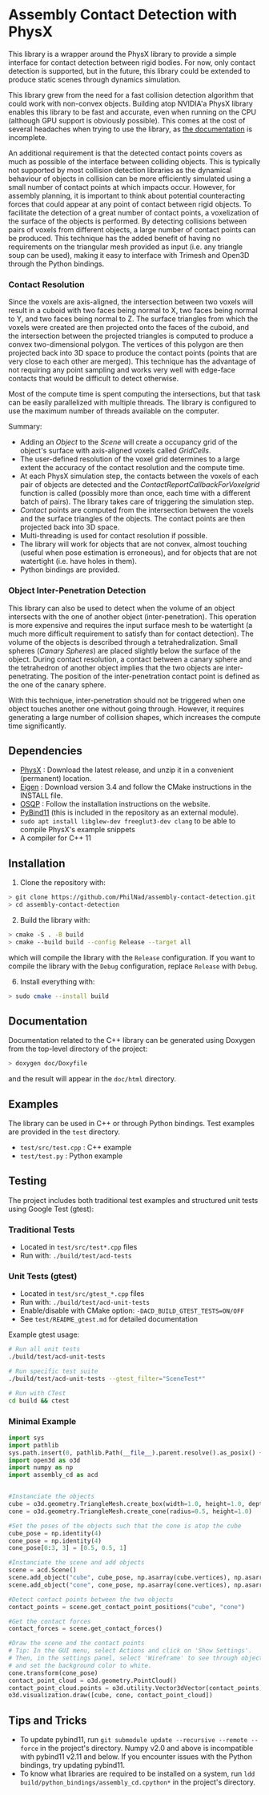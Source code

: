 # Assembly Contact Detection with PhysX
This library is a wrapper around the PhysX library to provide a simple interface for contact detection between rigid bodies. For now, only contact detection is supported, but in the future, this library could be extended to produce static scenes through dynamics simulation.

This library grew from the need for a fast collision detection algorithm that could work with non-convex objects. Building atop NVIDIA'a PhysX library enables this library to be fast and accurate, even when running on the CPU (although GPU support is obviously possible). This comes at the cost of several headaches when trying to use the library, as [the documentation](https://nvidia-omniverse.github.io/PhysX/physx/5.3.0/docs/MigrationTo53.html) is incomplete.

An additional requirement is that the detected contact points covers as much as possible of the interface between colliding objects. This is typically not supported by most collision detection libraries as the dynamical behaviour of objects in collision can be more efficiently simulated using a small number of contact points at which impacts occur. However, for assembly planning, it is important to think about potential counteracting forces that could appear at any point of contact between rigid objects. To facilitate the detection of a great number of contact points, a voxelization of the surface of the objects is performed. By detecting collisions between pairs of voxels from different objects, a large number of contact points can be produced. This technique has the added benefit of having no requirements on the triangular mesh provided as input (i.e. any triangle soup can be used), making it easy to interface with Trimesh and Open3D through the Python bindings.

### Contact Resolution
Since the voxels are axis-aligned, the intersection between two voxels will result in a cuboid with two faces being normal to X, two faces being normal to Y, and two faces being normal to Z. The surface triangles from which the voxels were created are then projected onto the faces of the cuboid, and the intersection between the projected triangles is computed to produce a convex two-dimensional polygon. The vertices of this polygon are then projected back into 3D space to produce the contact points (points that are very close to each other are merged). This technique has the advantage of not requiring any point sampling and works very well with edge-face contacts that would be difficult to detect otherwise.

Most of the compute time is spent computing the intersections, but that task can be easily parallelized with multiple threads. The library is configured to use the maximum number of threads available on the computer. 

Summary:
- Adding an *Object* to the *Scene* will create a occupancy grid of the object's surface with axis-aligned voxels called *GridCells*.
- The user-defined resolution of the voxel grid determines to a large extent the accuracy of the contact resolution and the compute time.
- At each PhysX simulation step, the contacts between the voxels of each pair of objects are detected and the *ContactReportCallbackForVoxelgrid* function is called (possibly more than once, each time with a different batch of pairs). The library takes care of triggering the simulation step.
- *Contact* points are computed from the intersection between the voxels and the surface triangles of the objects. The contact points are then projected back into 3D space.
- Multi-threading is used for contact resolution if possible.
- The library will work for objects that are not convex, almost touching (useful when pose estimation is erroneous), and for objects that are not watertight (i.e. have holes in them).
- Python bindings are provided.

### Object Inter-Penetration Detection
This library can also be used to detect when the volume of an object intersects with the one of another object (inter-penetration). This operation is more expensive and requires the input surface mesh to be watertight (a much more difficult requirement to satisfy than for contact detection). The volume of the objects is described through a tetrahedralization. Small spheres (*Canary Spheres*) are placed slightly below the surface of the object. During contact resolution, a contact between a canary sphere and the tetrahedron of another object implies that the two objects are inter-penetrating. The position of the inter-penetration contact point is defined as the one of the canary sphere.

With this technique, inter-penetration should not be triggered when one object touches another one without going through. However, it requires generating a large number of collision shapes, which increases the compute time significantly.

## Dependencies
- [PhysX](https://github.com/NVIDIA-Omniverse/PhysX) : Download the latest release, and unzip it in a convenient (permanent) location.
- [Eigen](https://eigen.tuxfamily.org/) : Download version 3.4 and follow the CMake instructions in the INSTALL file.
- [OSQP](https://osqp.org/) : Follow the installation instructions on the website.
- [PyBind11](https://pybind11.readthedocs.io/en/stable/index.html) (this is included in the repository as an external module).
- `sudo apt install libglew-dev freeglut3-dev clang` to be able to compile PhysX's example snippets
- A compiler for C++ 11

## Installation
1. Clone the repository with:
```bash
> git clone https://github.com/PhilNad/assembly-contact-detection.git
> cd assembly-contact-detection
```

2. Build the library with: 
```bash
> cmake -S . -B build
> cmake --build build --config Release --target all
```
which will compile the library with the `Release` configuration. If you want to compile the library with the `Debug` configuration, replace `Release` with `Debug`.

6. Install everything with:
```bash
> sudo cmake --install build
```

## Documentation
Documentation related to the C++ library can be generated using Doxygen from the top-level directory of the project:
```bash
> doxygen doc/Doxyfile
```
and the result will appear in the `doc/html` directory.

## Examples
The library can be used in C++ or through Python bindings. Test examples are provided in the `test` directory.
- `test/src/test.cpp` : C++ example
- `test/test.py` : Python example

## Testing
The project includes both traditional test examples and structured unit tests using Google Test (gtest):

### Traditional Tests
- Located in `test/src/test*.cpp` files
- Run with: `./build/test/acd-tests`

### Unit Tests (gtest)
- Located in `test/src/gtest_*.cpp` files  
- Run with: `./build/test/acd-unit-tests`
- Enable/disable with CMake option: `-DACD_BUILD_GTEST_TESTS=ON/OFF`
- See `test/README_gtest.md` for detailed documentation

Example gtest usage:
```bash
# Run all unit tests
./build/test/acd-unit-tests

# Run specific test suite
./build/test/acd-unit-tests --gtest_filter="SceneTest*"

# Run with CTest
cd build && ctest
```

### Minimal Example
```python
import sys
import pathlib
sys.path.insert(0, pathlib.Path(__file__).parent.resolve().as_posix() + "/../build/python_bindings/")
import open3d as o3d
import numpy as np
import assembly_cd as acd


#Instanciate the objects
cube = o3d.geometry.TriangleMesh.create_box(width=1.0, height=1.0, depth=1.0)
cone = o3d.geometry.TriangleMesh.create_cone(radius=0.5, height=1.0)

#Set the poses of the objects such that the cone is atop the cube
cube_pose = np.identity(4)
cone_pose = np.identity(4)
cone_pose[0:3, 3] = [0.5, 0.5, 1]

#Instanciate the scene and add objects
scene = acd.Scene()
scene.add_object("cube", cube_pose, np.asarray(cube.vertices), np.asarray(cube.triangles), 30, is_fixed=True)
scene.add_object("cone", cone_pose, np.asarray(cone.vertices), np.asarray(cone.triangles), 30, mass=1, com=[0, 0, 0.5])

#Detect contact points between the two objects
contact_points = scene.get_contact_point_positions("cube", "cone")

#Get the contact forces
contact_forces = scene.get_contact_forces()

#Draw the scene and the contact points
# Tip: In the GUI menu, select Actions and click on 'Show Settings'. 
# Then, in the settings panel, select 'Wireframe' to see through objects,
# and set the background color to white.
cone.transform(cone_pose)
contact_point_cloud = o3d.geometry.PointCloud()
contact_point_cloud.points = o3d.utility.Vector3dVector(contact_points)
o3d.visualization.draw([cube, cone, contact_point_cloud])
```

## Tips and Tricks
- To update pybind11, run `git submodule update --recursive --remote --force` in the project's directory. Numpy v2.0 and above is incompatible with pybind11 v2.11 and below. If you encounter issues with the Python bindings, try updating pybind11.
- To know what libraries are required to be installed on a system, run `ldd build/python_bindings/assembly_cd.cpython*` in the project's directory.